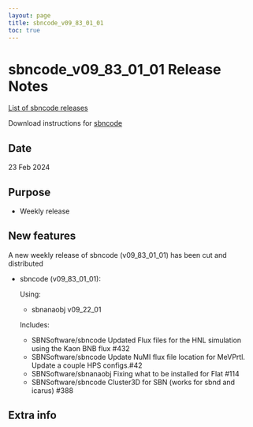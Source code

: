 ```yaml
---
layout: page
title: sbncode_v09_83_01_01
toc: true
---
```


sbncode_v09_83_01_01 Release Notes
=======================================================================================

[List of sbncode releases](https://sbnsoftware.github.io/AnalysisInfrastructure/ReleaseManagement/Releases/List_of_SBN_code_releases)

Download instructions for [sbncode]()

Date
---------------------------------------------------
23 Feb 2024

Purpose
---------------------------------------------------
* Weekly release

New features
---------------------------------------------------
A new weekly release of sbncode (v09_83_01_01) has been cut and distributed

* sbncode (v09_83_01_01):
  
  Using:
  * sbnanaobj		v09_22_01


  Includes:
  * SBNSoftware/sbncode Updated Flux files for the HNL simulation using the Kaon BNB flux #432
  * SBNSoftware/sbncode Update NuMI flux file location for MeVPrtl. Update a couple HPS configs.#42
  * SBNSoftware/sbnanaobj Fixing what to be installed for Flat #114 
  * SBNSoftware/sbncode Cluster3D for SBN (works for sbnd and icarus) #388

  
Extra info
---------------------------------------------------

